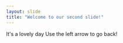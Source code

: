 ```yaml
---
layout: slide
title: "Welcome to our second slide!"
---
```

It's a lovely day
Use the left arrow to go back!
